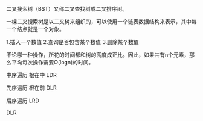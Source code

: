 二叉搜索树（BST）又称二叉查找树或二叉排序树。

一棵二叉搜索树是以二叉树来组织的，可以使用一个链表数据结构来表示，其中每一个结点就是一个对象。

1.插入一个数值
2.查询是否包含某个数值
3.删除某个数值

不论哪一种操作，所花的时间都和树的高度成正比。因此，如果共有n个元素，那么平均每次操作需要O(logn)的时间。

中序遍历 
  根在中   LDR

先序遍历 
  根在前    DLR

后序遍历    LRD

DLR   